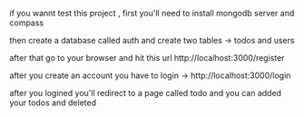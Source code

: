 if you wannt test this project , first you'll need to install mongodb server and compass 

then create a database called auth and create two tables -> todos and users

after that go to your browser and hit this url http://localhost:3000/register

after you create an account you have to login -> http://localhost:3000/login

after you logined you'll redirect to a page called todo and you can added your todos and deleted 
